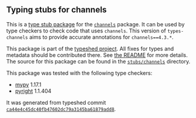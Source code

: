 ## Typing stubs for channels

This is a [type stub package](https://typing.python.org/en/latest/tutorials/external_libraries.html)
for the [`channels`](https://github.com/django/channels) package. It can be used by type checkers
to check code that uses `channels`. This version of
`types-channels` aims to provide accurate annotations for
`channels==4.3.*`.

This package is part of the [typeshed project](https://github.com/python/typeshed).
All fixes for types and metadata should be contributed there.
See [the README](https://github.com/python/typeshed/blob/main/README.md)
for more details. The source for this package can be found in the
[`stubs/channels`](https://github.com/python/typeshed/tree/main/stubs/channels)
directory.

This package was tested with the following type checkers:
* [mypy](https://github.com/python/mypy/) 1.17.1
* [pyright](https://github.com/microsoft/pyright) 1.1.404

It was generated from typeshed commit
[`ca44e4c45dc40fb47602dc79a3145ba61879add8`](https://github.com/python/typeshed/commit/ca44e4c45dc40fb47602dc79a3145ba61879add8).